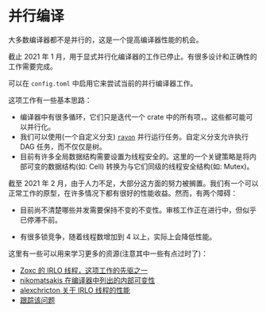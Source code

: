 # 并行编译

大多数编译器都不是并行的，这是一个提高编译器性能的机会。

截止<!-- date: 2021-01 --> 2021 年 1 月，用于显式并行化编译器的工作已停止。有很多设计和正确性的工作需要完成。

可以在 `config.toml` 中启用它来尝试当前的并行编译器工作。

这项工作有一些基本思路：

- 编译器中有很多循环，它们只是迭代一个 crate 中的所有项，。这些都可能可以并行化。
- 我们可以使用(一个自定义分支) [`rayon`] 并行运行任务。自定义分支允许执行 DAG 任务，而不仅仅是树。
- 目前有许多全局数据结构需要设置为线程安全的。这里的一个关键策略是将内部可变的数据结构(如: Cell) 转换为与它们同级的线程安全结构(如: Mutex)。

[`rayon`]: https://crates.io/crates/rayon

截至<!-- date: 2021-02 --> 2021 年 2 月，由于人力不足，大部分这方面的努力被搁置。我们有一个可以正常工作的原型，在许多情况下都有很好的性能收益。然而，有两个障碍：

- 目前尚不清楚哪些并发需要保持不变的不变性。审核工作正在进行中，但似乎已停滞不前。

- 有很多锁竞争，随着线程数增加到 4 以上，实际上会降低性能。

这里有一些可以用来学习更多的资源(注意其中一些有点过时了)：

- [Zoxc 的 IRLO 线程，这项工作的先驱之一][irlo0]
- [nikomatsakis 在编译器中列出的内部可变性][imlist]
- [alexchricton 关于 IRLO 线程的性能][irlo1]
- [跟踪该问题][tracking]

[irlo0]: https://internals.rust-lang.org/t/parallelizing-rustc-using-rayon/6606
[imlist]: https://github.com/nikomatsakis/rustc-parallelization/blob/master/interior-mutability-list.md
[irlo1]: https://internals.rust-lang.org/t/help-test-parallel-rustc/11503
[tracking]: https://github.com/rust-lang/rust/issues/48685